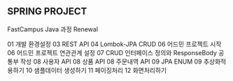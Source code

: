 ## SPRING PROJECT

FastCampus Java 과정 Renewal

01 개발 환경설정
03 REST API
04 Lombok-JPA CRUD
06 어드민 프로젝트 시작
06 어드민 프로젝트 연관관계 설정
07 CRUD 인터페이스 정의와 ResponseBody 공통부 작성
08 사용자 API
08 상품 API
08 주문내역 API
09 JPA ENUM
09 추상화적용하기
10 샘플데이터 생성하기
11 페이징처리
12 화면처리하기
